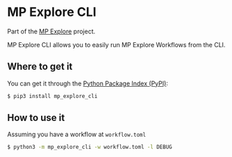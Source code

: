 <!--
SPDX-FileCopyrightText: 2025 Free Software Foundation Europe e.V. <mp-explore@fsfe.org>

SPDX-License-Identifier: AGPL-3.0-or-later
-->

# MP Explore CLI

Part of the [MP Explore](https://git.fsfe.org/mp-explore/mp-explore) project.

MP Explore CLI allows you to easily run MP Explore Workflows from the CLI.

## Where to get it

You can get it through the [Python Package Index (PyPI)](https://pypi.org/project/mp_explore_core/):

```sh
$ pip3 install mp_explore_cli
```

## How to use it

Assuming you have a workflow at `workflow.toml`

```sh
$ python3 -m mp_explore_cli -w workflow.toml -l DEBUG
```